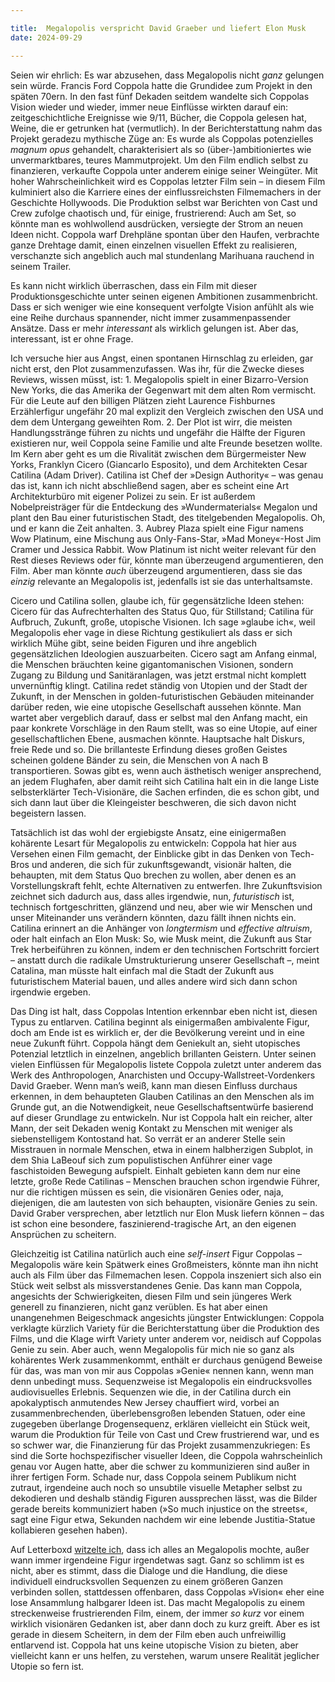 ```yaml
---

title:  Megalopolis verspricht David Graeber und liefert Elon Musk
date: 2024-09-29

---
```


Seien wir ehrlich: Es war abzusehen, dass Megalopolis nicht *ganz* gelungen sein würde. Francis Ford Coppola hatte die Grundidee zum Projekt in den späten 70ern. In den fast fünf Dekaden seitdem wandelte sich Coppolas Vision wieder und wieder, immer neue Einflüsse wirkten darauf ein: zeitgeschichtliche Ereignisse wie 9/11, Bücher, die Coppola gelesen hat, Weine, die er getrunken hat (vermutlich). In der Berichterstattung nahm das Projekt geradezu mythische Züge an: Es wurde als Coppolas potenzielles *magnum opus* gehandelt, charakterisiert als so (über-)ambitioniertes wie unvermarktbares, teures Mammutprojekt. Um den Film endlich selbst zu finanzieren, verkaufte Coppola unter anderem einige seiner Weingüter. Mit hoher Wahrscheinlichkeit wird es Coppolas letzter Film sein – in diesem Film kulminiert also die Karriere eines der einflussreichsten Filmemachers in der Geschichte Hollywoods. Die Produktion selbst war Berichten von Cast und Crew zufolge chaotisch und, für einige, frustrierend: Auch am Set, so könnte man es wohlwollend ausdrücken, versiegte der Strom an neuen Ideen nicht. Coppola warf Drehpläne spontan über den Haufen, verbrachte ganze Drehtage damit, einen einzelnen visuellen Effekt zu realisieren, verschanzte sich angeblich auch mal stundenlang Marihuana rauchend in seinem Trailer.

Es kann nicht wirklich überraschen, dass ein Film mit dieser Produktionsgeschichte unter seinen eigenen Ambitionen zusammenbricht. Dass er sich weniger wie eine konsequent verfolgte Vision anfühlt als wie eine Reihe durchaus spannender, nicht immer zusammenpassender Ansätze. Dass er mehr *interessant* als wirklich gelungen ist. Aber das, interessant, ist er ohne Frage.

Ich versuche hier aus Angst, einen spontanen Hirnschlag zu erleiden, gar nicht erst, den Plot zusammenzufassen. Was ihr, für die Zwecke dieses Reviews, wissen müsst, ist: 1. Megalopolis spielt in einer Bizarro-Version New Yorks, die das Amerika der Gegenwart mit dem alten Rom vermischt. Für die Leute auf den billigen Plätzen zieht Laurence Fishburnes Erzählerfigur ungefähr 20 mal explizit den Vergleich zwischen den USA und dem dem Untergang geweihten Rom. 2. Der Plot ist wirr, die meisten Handlungsstränge führen zu nichts und ungefähr die Hälfte der Figuren existieren nur, weil Coppola seine Familie und alte Freunde besetzen wollte. Im Kern aber geht es um die Rivalität zwischen dem Bürgermeister New Yorks, Franklyn Cicero (Giancarlo Esposito), und dem Architekten Cesar Catilina (Adam Driver). Catilina ist Chef der »Design Authority« – was genau das ist, kann ich nicht abschließend sagen, aber es scheint eine Art Architekturbüro mit eigener Polizei zu sein. Er ist außerdem Nobelpreisträger für die Entdeckung des »Wundermaterials« Megalon und plant den Bau einer futuristischen Stadt, des titelgebenden Megalopolis. Oh, und er kann die Zeit anhalten. 3. Aubrey Plaza spielt eine Figur namens Wow Platinum, eine Mischung aus Only-Fans-Star, »Mad Money«-Host Jim Cramer und Jessica Rabbit. Wow Platinum ist nicht weiter relevant für den Rest dieses Reviews oder für, könnte man überzeugend argumentieren, den Film. Aber man könnte *auch* überzeugend argumentieren, dass sie das *einzig* relevante an Megalopolis ist, jedenfalls ist sie das unterhaltsamste.

Cicero und Catilina sollen, glaube ich, für gegensätzliche Ideen stehen: Cicero für das Aufrechterhalten des Status Quo, für Stillstand; Catilina für Aufbruch, Zukunft, große, utopische Visionen. Ich sage »glaube ich«, weil Megalopolis eher vage in diese Richtung gestikuliert als dass er sich wirklich Mühe gibt, seine beiden Figuren und ihre angeblich gegensätzlichen Ideologien auszuarbeiten. Cicero sagt am Anfang einmal, die Menschen bräuchten keine gigantomanischen Visionen, sondern Zugang zu Bildung und Sanitäranlagen, was jetzt erstmal nicht komplett unvernünftig klingt. Catilina redet ständig von Utopien und der Stadt der Zukunft, in der Menschen in golden-futuristischen Gebäuden miteinander darüber reden, wie eine utopische Gesellschaft aussehen könnte. Man wartet aber vergeblich darauf, dass er selbst mal den Anfang macht, ein paar konkrete Vorschläge in den Raum stellt, was so eine Utopie, auf einer gesellschaftlichen Ebene, ausmachen könnte. Hauptsache halt Diskurs, freie Rede und so. Die brillanteste Erfindung dieses großen Geistes scheinen goldene Bänder zu sein,  die Menschen von A nach B transportieren. Sowas gibt es, wenn auch ästhetisch weniger ansprechend, an jedem Flughafen, aber damit reiht sich Catilina halt ein in die lange Liste selbsterklärter Tech-Visionäre, die Sachen erfinden, die es schon gibt, und sich dann laut über die Kleingeister beschweren, die sich davon nicht begeistern lassen.

Tatsächlich ist das wohl der ergiebigste Ansatz, eine einigermaßen kohärente Lesart für Megalopolis zu entwickeln: Coppola hat hier aus Versehen einen Film gemacht, der Einblicke gibt in das Denken von Tech-Bros und anderen, die sich für zukunftsgewandt, visionär halten, die behaupten, mit dem Status Quo brechen zu wollen, aber denen es an Vorstellungskraft fehlt, echte Alternativen zu entwerfen. Ihre Zukunftsvision zeichnet sich dadurch aus, dass alles irgendwie, nun, *futuristisch* ist, technisch fortgeschritten, glänzend und neu, aber wie wir Menschen und unser Miteinander uns verändern könnten, dazu fällt ihnen nichts ein. Catilina erinnert an die Anhänger von *longtermism* und *effective altruism*, oder halt einfach an Elon Musk: So, wie Musk meint, die Zukunft aus Star Trek herbeiführen zu können, indem er den technischen Fortschritt forciert – anstatt durch die radikale Umstrukturierung unserer Gesellschaft –, meint Catalina, man müsste halt einfach mal die Stadt der Zukunft aus futuristischem Material bauen, und alles andere wird sich dann schon irgendwie ergeben.

Das Ding ist halt, dass Coppolas Intention erkennbar eben nicht ist, diesen Typus zu entlarven. Catilina beginnt als einigermaßen ambivalente Figur, doch am Ende ist es wirklich er, der die Bevölkerung vereint und in eine neue Zukunft führt. Coppola hängt dem Geniekult an, sieht utopisches Potenzial letztlich in einzelnen, angeblich brillanten Geistern. Unter seinen vielen Einflüssen für Megalopolis listete Coppola zuletzt unter anderem das Werk des Anthropologen, Anarchisten und Occupy-Wallstreet-Vordenkers David Graeber. Wenn man’s weiß, kann man diesen Einfluss durchaus erkennen, in dem behaupteten Glauben Catilinas an den Menschen als im Grunde gut, an die Notwendigkeit, neue Gesellschaftsentwürfe basierend auf dieser Grundlage zu entwickeln. Nur ist Coppola halt ein reicher, alter Mann, der seit Dekaden wenig Kontakt zu Menschen mit weniger als siebenstelligem Kontostand hat. So verrät er an anderer Stelle sein Misstrauen in normale Menschen, etwa in einem halbherzigen Subplot, in dem Shia LaBeouf sich zum populistischen Anführer einer vage faschistoiden Bewegung aufspielt. Einhalt gebieten kann dem nur eine letzte, große Rede Catilinas – Menschen brauchen schon irgendwie Führer, nur die richtigen müssen es sein, die visionären Genies oder, naja, diejenigen, die am lautesten von sich behaupten, visionäre Genies zu sein. David Graber versprechen, aber letztlich nur Elon Musk liefern können – das ist schon eine besondere, faszinierend-tragische Art, an den eigenen Ansprüchen zu scheitern.

Gleichzeitig ist Catilina natürlich auch eine *self-insert* Figur Coppolas – Megalopolis wäre kein Spätwerk eines Großmeisters, könnte man ihn nicht auch als Film über das Filmemachen lesen. Coppola inszeniert sich also ein Stück weit selbst als missverstandenes Genie. Das kann man Coppola, angesichts der Schwierigkeiten, diesen Film und sein jüngeres Werk generell zu finanzieren, nicht ganz verüblen. Es hat aber einen unangenehmen Beigeschmack angesichts jüngster Entwicklungen: Coppola verklagte kürzlich Variety für die Berichterstattung über die Produktion des Films, und die Klage wirft Variety unter anderem vor, neidisch auf Coppolas Genie zu sein. Aber auch, wenn Megalopolis für mich nie so ganz als kohärentes Werk zusammenkommt, enthält er durchaus genügend Beweise für das, was man von mir aus Coppolas »Genie« nennen kann, wenn man denn unbedingt muss. Sequenzweise ist Megalopolis ein eindrucksvolles audiovisuelles Erlebnis. Sequenzen wie die, in der Catilina durch ein apokalyptisch anmutendes New Jersey chauffiert wird, vorbei an zusammenbrechenden, überlebensgroßen lebenden Statuen, oder eine zugegeben überlange Drogensequenz, erklären vielleicht ein Stück weit, warum die Produktion für Teile von Cast und Crew frustrierend war, und es so schwer war, die Finanzierung für das Projekt zusammenzukriegen: Es sind die Sorte hochspezifischer visueller Ideen, die Coppola wahrscheinlich genau vor Augen hatte, aber die schwer zu kommunizieren sind außer in ihrer fertigen Form. Schade nur, dass Coppola seinem Publikum nicht zutraut, irgendeine auch noch so unsubtile visuelle Metapher selbst zu dekodieren und deshalb ständig Figuren aussprechen lässt, was die Bilder gerade bereits kommuniziert haben (»So much injustice on the streets«, sagt eine Figur etwa, Sekunden nachdem wir eine lebende Justitia-Statue kollabieren gesehen haben).

Auf Letterboxd [witzelte ich](https://letterboxd.com/smoitzheim/film/megalopolis-2024/), dass ich alles an Megalopolis mochte, außer wann immer irgendeine Figur irgendetwas sagt. Ganz so schlimm ist es nicht, aber es stimmt, dass die Dialoge und die Handlung, die diese individuell eindrucksvollen Sequenzen zu einem größeren Ganzen verbinden sollen, stattdessen offenbaren, dass Coppolas »Vision« eher eine lose Ansammlung halbgarer Ideen ist. Das macht Megalopolis zu einem streckenweise frustrierenden Film, einem, der immer *so kurz* vor einem wirklich visionären Gedanken ist, aber dann doch zu kurz greift. Aber es ist gerade in diesem Scheitern, in dem der Film eben auch unfreiwillig entlarvend ist. Coppola hat uns keine utopische Vision zu bieten, aber vielleicht kann er uns helfen, zu verstehen, warum unsere Realität jeglicher Utopie so fern ist.